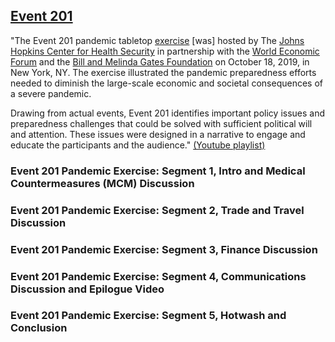 <div class="menu-data" data-parent="#pages/blog/cv19/jhchs"/></div>


## [Event 201](https://www.centerforhealthsecurity.org/event201/)

"The Event 201 pandemic tabletop 
[exercise](#pages/blog/cv19/biodefense-exercises)
[was] hosted by The [Johns Hopkins 
Center for Health Security](#pages/blog/cv19/jhchs) in partnership with the 
[World Economic Forum](#pages/blog/cv19/wef) and 
the [Bill and Melinda Gates Foundation](#pages/blog/cv19/bilmel) on 
October 18, 2019, in New York, NY.  The exercise illustrated the pandemic 
preparedness efforts needed to diminish the large-scale economic and 
societal consequences of a severe pandemic.
 
Drawing from actual events, Event 201 identifies important policy issues and 
preparedness challenges that could be solved with sufficient political will 
and attention. These issues were designed in a narrative to engage and educate 
the participants and the audience." [(Youtube playlist)](https://www.youtube.com/watch?v=AoLw-Q8X174&list=PL9-oVXQX88esnrdhaiuRdXGG7XOVYB9Xm)

### Event 201 Pandemic Exercise: Segment 1, Intro and Medical Countermeasures (MCM) Discussion

<div class="video-view" data-id="Vm1-DnxRiPM"></div>

### Event 201 Pandemic Exercise: Segment 2, Trade and Travel Discussion

<div class="video-view" data-id="QkGNvWflCNM"></div>

### Event 201 Pandemic Exercise: Segment 3, Finance Discussion

<div class="video-view" data-id="rWRmlumcN_s"></div>

### Event 201 Pandemic Exercise: Segment 4, Communications Discussion and Epilogue Video

<div class="video-view" data-id="LBuP40H4Tko"></div>

### Event 201 Pandemic Exercise: Segment 5, Hotwash and Conclusion

<div class="video-view" data-id="0-_FAjNSd58"></div>

